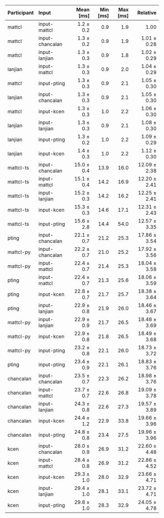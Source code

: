 | Participant | Input | Mean [ms] | Min [ms] | Max [ms] | Relative |
|:---|:---|---:|---:|---:|---:|
| mattcl | input-mattcl | 1.2 ± 0.2 | 0.9 | 1.9 | 1.00 |
| mattcl | input-chancalan | 1.3 ± 0.2 | 0.9 | 1.9 | 1.01 ± 0.28 |
| mattcl | input-lanjian | 1.3 ± 0.3 | 0.9 | 1.8 | 1.02 ± 0.29 |
| lanjian | input-mattcl | 1.3 ± 0.3 | 0.9 | 2.0 | 1.04 ± 0.29 |
| mattcl | input-pting | 1.3 ± 0.3 | 0.9 | 2.1 | 1.05 ± 0.30 |
| lanjian | input-chancalan | 1.3 ± 0.3 | 0.9 | 2.1 | 1.05 ± 0.30 |
| mattcl | input-kcen | 1.3 ± 0.3 | 1.0 | 2.2 | 1.06 ± 0.30 |
| lanjian | input-lanjian | 1.3 ± 0.3 | 0.9 | 2.1 | 1.08 ± 0.30 |
| lanjian | input-pting | 1.3 ± 0.2 | 1.0 | 2.2 | 1.09 ± 0.29 |
| lanjian | input-kcen | 1.4 ± 0.3 | 1.0 | 2.2 | 1.12 ± 0.30 |
| mattcl-ts | input-chancalan | 15.0 ± 0.4 | 13.9 | 16.0 | 12.09 ± 2.38 |
| mattcl-ts | input-mattcl | 15.1 ± 0.4 | 14.2 | 16.9 | 12.20 ± 2.41 |
| mattcl-ts | input-lanjian | 15.2 ± 0.3 | 14.2 | 16.2 | 12.25 ± 2.41 |
| mattcl-ts | input-kcen | 15.3 ± 0.3 | 14.6 | 17.1 | 12.31 ± 2.43 |
| mattcl-ts | input-pting | 15.6 ± 2.8 | 14.4 | 54.0 | 12.57 ± 3.35 |
| pting | input-chancalan | 22.1 ± 0.7 | 21.2 | 25.3 | 17.86 ± 3.54 |
| mattcl-py | input-chancalan | 22.2 ± 0.7 | 21.0 | 25.2 | 17.92 ± 3.56 |
| mattcl-py | input-mattcl | 22.4 ± 0.7 | 21.4 | 25.3 | 18.04 ± 3.58 |
| pting | input-mattcl | 22.4 ± 0.7 | 21.3 | 25.6 | 18.06 ± 3.59 |
| pting | input-kcen | 22.8 ± 0.7 | 21.7 | 25.7 | 18.38 ± 3.64 |
| pting | input-lanjian | 22.9 ± 0.8 | 21.9 | 26.0 | 18.46 ± 3.67 |
| mattcl-py | input-lanjian | 22.9 ± 0.9 | 21.7 | 26.5 | 18.48 ± 3.69 |
| mattcl-py | input-kcen | 22.9 ± 0.8 | 21.8 | 26.5 | 18.49 ± 3.68 |
| mattcl-py | input-pting | 23.2 ± 0.8 | 22.1 | 26.0 | 18.73 ± 3.72 |
| pting | input-pting | 23.4 ± 0.9 | 22.1 | 26.1 | 18.83 ± 3.76 |
| chancalan | input-chancalan | 23.5 ± 0.7 | 22.3 | 26.2 | 18.98 ± 3.76 |
| chancalan | input-mattcl | 23.7 ± 0.7 | 22.6 | 26.8 | 19.09 ± 3.78 |
| chancalan | input-lanjian | 24.3 ± 0.8 | 22.6 | 27.3 | 19.57 ± 3.89 |
| chancalan | input-kcen | 24.4 ± 1.2 | 22.9 | 33.8 | 19.66 ± 3.96 |
| chancalan | input-pting | 24.8 ± 0.8 | 23.4 | 27.5 | 19.96 ± 3.96 |
| kcen | input-chancalan | 28.0 ± 0.9 | 26.9 | 31.2 | 22.60 ± 4.48 |
| kcen | input-mattcl | 28.4 ± 0.8 | 26.9 | 31.2 | 22.86 ± 4.52 |
| kcen | input-kcen | 29.3 ± 1.0 | 28.0 | 32.9 | 23.66 ± 4.71 |
| kcen | input-lanjian | 29.4 ± 1.0 | 28.1 | 33.1 | 23.72 ± 4.71 |
| kcen | input-pting | 29.8 ± 1.0 | 28.3 | 32.9 | 24.05 ± 4.78 |
